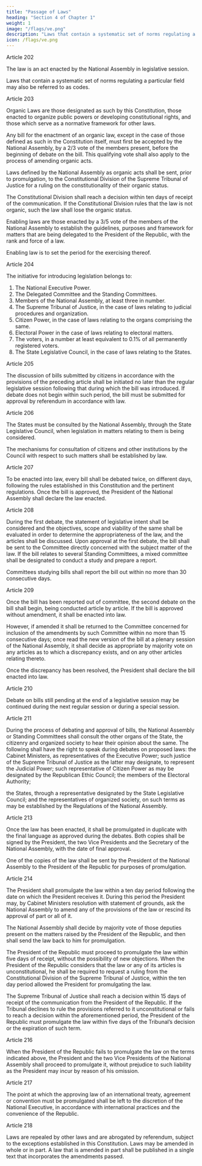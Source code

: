 ```yaml
---
title: "Passage of Laws"
heading: "Section 4 of Chapter 1"
weight: 1
image: "/flags/ve.png"
description: "Laws that contain a systematic set of norms regulating a particular field may also be referred to as codes"
icon: /flags/ve.png
---
```



Article 202

The law is an act enacted by the National Assembly in legislative session. 

Laws that contain a systematic set of norms regulating a particular field may also be referred to as codes.

Article 203 

Organic Laws are those designated as such by this Constitution, those enacted to organize public powers or developing constitutional rights, and those which serve as a normative framework for other laws.

Any bill for the enactment of an organic law, except in the case of those defined as such in the Constitution itself, must first be accepted by the National Assembly, by a 2/3 vote of the members present, before the beginning of debate on the bill. This qualifying vote shall also apply to the process of amending organic acts.

Laws defined by the National Assembly as organic acts shall be sent, prior to promulgation, to the Constitutional Division of the Supreme Tribunal of Justice for a ruling on the constitutionality of their organic status. 

The Constitutional Division shall reach a decision within ten days of receipt of the communication. If the Constitutional
Division rules that the law is not organic, such the law shall lose the organic status.

Enabling laws are those enacted by a 3/5 vote of the members of the National Assembly to establish the guidelines, purposes and framework for matters that are being delegated to the President of the Republic, with the rank and force of a law.

Enabling law is to set the period for the exercising thereof.


Article 204

The initiative for introducing legislation belongs to:
1. The National Executive Power.
2. The Delegated Committee and the Standing Committees.
3. Members of the National Assembly, at least three in number.
4. The Supreme Tribunal of Justice, in the case of laws relating to judicial
procedures and organization.
5. Citizen Power, in the case of laws relating to the organs comprising the same.
6. Electoral Power in the case of laws relating to electoral matters.
7. The voters, in a number at least equivalent to 0.1% of all permanently registered
voters.
8. The State Legislative Council, in the case of laws relating to the States.

Article 205

The discussion of bills submitted by citizens in accordance with the provisions of the preceding article shall be initiated no later than the regular legislative session following that during which the bill was introduced. If debate does not begin within such period,
the bill must be submitted for approval by referendum in accordance with law.

Article 206

The States must be consulted by the National Assembly, through the State Legislative Council, when legislation in matters relating to them is being considered. 

The mechanisms for consultation of citizens and other institutions by the Council with respect to such matters shall be established by law.

Article 207

To be enacted into law, every bill shall be debated twice, on different days, following the rules established in this Constitution and the pertinent regulations. Once the bill is approved, the President of the National Assembly shall declare the law enacted.


Article 208

During the first debate, the statement of legislative intent shall be considered and the objectives, scope and viability of the same shall be evaluated in order to determine the appropriateness of the law, and the articles shall be discussed. Upon approval at the first debate, the bill shall be sent to the Committee directly concerned with the subject matter of the law. If the bill relates to several Standing Committees, a mixed committee shall be designated to conduct a study and prepare a report. 

Committees studying bills shall report the bill out within no more than 30 consecutive days.

Article 209

Once the bill has been reported out of committee, the second debate on the bill shall begin, being conducted article by article. If the bill is approved without amendment, it shall be enacted into law. 

However, if amended it shall be returned to the Committee concerned for inclusion of the amendments by such Committee within no more than 15
consecutive days; once read the new version of the bill at a plenary session of the National Assembly, it shall decide as appropriate by majority vote on any articles as to which a discrepancy exists, and on any other articles relating thereto. 

Once the discrepancy has been resolved, the President shall declare the bill enacted into law.


Article 210

Debate on bills still pending at the end of a legislative session may be continued during the next regular session or during a special session.

Article 211

During the process of debating and approval of bills, the National Assembly or Standing Committees shall consult the other organs of the State, the citizenry and organized society to hear their opinion about the same. The following shall have the right to speak during debates on proposed laws: the Cabinet Ministers, as representatives of the Executive Power; such justice of the Supreme Tribunal of Justice as the latter may
designate, to represent the Judicial Power; such representative of Citizen Power as may be designated by the Republican Ethic Council; the members of the Electoral Authority; 

the States, through a representative designated by the State Legislative Council; and the representatives of organized society, on such terms as may be established by the Regulations of the National Assembly.

<!-- Article 212

The text of laws shall be preceded by the following phrase: “The National Assembly of the Bolivarian Republic of Venezuela hereby Decrees:” -->

Article 213

Once the law has been enacted, it shall be promulgated in duplicate with the final language as approved during the debates. Both copies shall be signed by the President, the two Vice Presidents and the Secretary of the National Assembly, with the date of final approval. 

One of the copies of the law shall be sent by the President of the National Assembly to the President of the Republic for purposes of promulgation.


Article 214

The President shall promulgate the law within a ten day period following the date on which the President receives it. During this period the President may, by Cabinet Ministers resolution with statement of grounds, ask the National Assembly to amend any of the provisions of the law or rescind its approval of part or all of it.

The National Assembly shall decide by majority vote of those deputies present on the matters raised by the President of the Republic, and then shall send the law back to him for promulgation.

The President of the Republic must proceed to promulgate the law within five days of receipt, without the possibility of new objections. When the President of the Republic considers that the law or any of its articles is unconstitutional, he shall be required to request a ruling from the Constitutional Division of the Supreme Tribunal of Justice, within the ten day period allowed the President for promulgating the law. 

The Supreme Tribunal of Justice shall reach a decision within 15 days of receipt of the communication from the President of the Republic. If the Tribunal declines to rule the provisions referred to it unconstitutional or fails to reach a decision within the aforementioned period, the
President of the Republic must promulgate the law within five days of the Tribunal’s decision or the expiration of such term.

<!-- Article 215

The law shall be promulgated upon publication with the order of “fulfillment” in the Official Gazette of the Republic. -->

Article 216

When the President of the Republic fails to promulgate the law on the terms indicated above, the President and the two Vice Presidents of the National Assembly shall proceed to promulgate it, without prejudice to such liability as the President may incur by reason of his omission.

Article 217

The point at which the approving law of an international treaty, agreement or convention must be promulgated shall be left to the discretion of the National Executive, in accordance with international practices and the convenience of the Republic.

Article 218

Laws are repealed by other laws and are abrogated by referendum, subject to the exceptions established in this Constitution. Laws may be amended in whole or in part. A law that is amended in part shall be published in a single text that incorporates the amendments passed.

